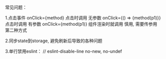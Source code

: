 常见问题：

1.点击事件
onClick={method}  点击时调用 无参数
onClick={() => {method(p1)}}  点击时调用 有参数
onClick={method(p1)}  组件渲染时就调用 慎用, 需要传参用第二种方式

2.同步state到storage, 避免刷新后导致的各种问题

3.单行禁用eslint： // eslint-disable-line no-new, no-undef
